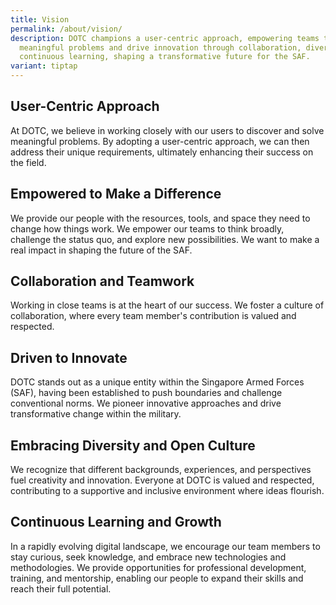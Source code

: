 ```yaml
---
title: Vision
permalink: /about/vision/
description: DOTC champions a user-centric approach, empowering teams to solve
  meaningful problems and drive innovation through collaboration, diversity, and
  continuous learning, shaping a transformative future for the SAF.
variant: tiptap
---
```

<h2>User-Centric Approach</h2>
<p>At DOTC, we believe in working closely with our users to discover and
solve meaningful problems. By adopting a user-centric approach, we can
then address their unique requirements, ultimately enhancing their success
on the field.</p>
<h2>Empowered to Make a Difference</h2>
<p>We provide our people with the resources, tools, and space they need to
change how things work. We empower our teams to think broadly, challenge
the status quo, and explore new possibilities. We want to make a real impact
in shaping the future of the SAF.</p>
<h2>Collaboration and Teamwork</h2>
<p>Working in close teams is at the heart of our success. We foster a culture
of collaboration, where every team member's contribution is valued and
respected.</p>
<h2>Driven to Innovate</h2>
<p>DOTC stands out as a unique entity within the Singapore Armed Forces (SAF),
having been established to push boundaries and challenge conventional norms.
We pioneer innovative approaches and drive transformative change within
the military.</p>
<h2>Embracing Diversity and Open Culture</h2>
<p>We recognize that different backgrounds, experiences, and perspectives
fuel creativity and innovation. Everyone at DOTC is valued and respected,
contributing to a supportive and inclusive environment where ideas flourish.</p>
<h2>Continuous Learning and Growth</h2>
<p>In a rapidly evolving digital landscape, we encourage our team members
to stay curious, seek knowledge, and embrace new technologies and methodologies.
We provide opportunities for professional development, training, and mentorship,
enabling our people to expand their skills and reach their full potential.</p>